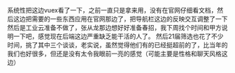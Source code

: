 系统性把这边vuex看了一下，之前一直只是拿来用，没有在官网仔细看文档，然后这边把需要的一些东西应用在官网那边了，把导航栏这边的反映交互调整了一下
然后是工业云准备不做了，张从龙那边想好好准备春招，我下周找个时间和甲方说明一下吧，感觉现在后端这边严重缺乏能干活的人了。
然后21届筛选也花了不少时间，挑了其中三个谈谈，老实说，虽然觉得他们有的已经挺超前的了，比当年的我们也好很多，但还是没有太令我眼前一亮的感觉（可能主要是性格和聊天风格这边）